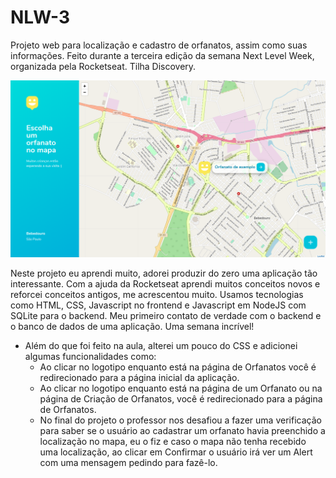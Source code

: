 # NLW-3
Projeto web para localização e cadastro de orfanatos, assim como suas informações. Feito durante a terceira edição da semana Next Level Week, organizada pela Rocketseat. Tilha Discovery.

![](public/images/print.png)

Neste projeto eu aprendi muito, adorei produzir do zero uma aplicação tão interessante. Com a ajuda da Rocketseat aprendi muitos conceitos novos e reforcei conceitos antigos, me acrescentou muito.
Usamos tecnologias como HTML, CSS, Javascript no frontend e Javascript em NodeJS com SQLite para o backend. Meu primeiro contato de verdade com o backend e o banco de dados de uma aplicação.
Uma semana incrível!
* Além do que foi feito na aula, alterei um pouco do CSS e adicionei algumas funcionalidades como:
  - Ao clicar no logotipo enquanto está na página de Orfanatos você é redirecionado para a página inicial da aplicação.
  - Ao clicar no logotipo enquanto está na página de um Orfanato ou na página de Criação de Orfanatos, você é redirecionado para a página de Orfanatos.
  - No final do projeto o professor nos desafiou a fazer uma verificação para saber se o usuário ao cadastrar um orfanato havia preenchido a localização no mapa, eu o fiz e caso o mapa não tenha recebido uma localização, ao clicar em Confirmar o usuário irá ver um Alert com uma mensagem pedindo para fazê-lo.
 
